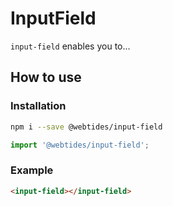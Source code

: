 # InputField

`input-field` enables you to...

## How to use

### Installation

```sh
npm i --save @webtides/input-field
```

```js
import '@webtides/input-field';
```

### Example

```html
<input-field></input-field>
```
